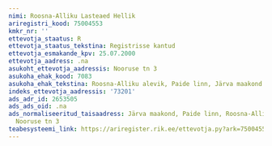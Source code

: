```yaml
---
nimi: Roosna-Alliku Lasteaed Hellik
ariregistri_kood: 75004553
kmkr_nr: ''
ettevotja_staatus: R
ettevotja_staatus_tekstina: Registrisse kantud
ettevotja_esmakande_kpv: 25.07.2000
ettevotja_aadress: .na
asukoht_ettevotja_aadressis: Nooruse tn 3
asukoha_ehak_kood: 7083
asukoha_ehak_tekstina: Roosna-Alliku alevik, Paide linn, Järva maakond
indeks_ettevotja_aadressis: '73201'
ads_adr_id: 2653505
ads_ads_oid: .na
ads_normaliseeritud_taisaadress: Järva maakond, Paide linn, Roosna-Alliku alevik,
  Nooruse tn 3
teabesysteemi_link: https://ariregister.rik.ee/ettevotja.py?ark=75004553&ref=rekvisiidid
---
```


